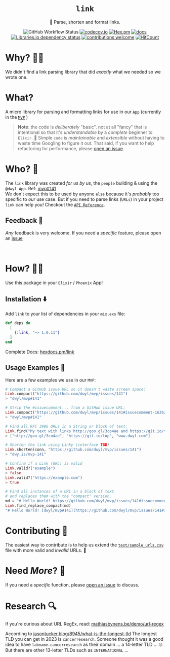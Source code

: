 <div align="center">

# `link`

🔗 Parse, shorten and format links. 

![GitHub Workflow Status](https://img.shields.io/github/actions/workflow/status/dwyl/link/ci.yml?label=build&style=flat-square&branch=main)
[![codecov.io](https://img.shields.io/codecov/c/github/dwyl/gogs/main.svg?style=flat-square)](http://codecov.io/github/dwyl/auth?branch=main)
[![Hex.pm](https://img.shields.io/hexpm/v/link?color=brightgreen&style=flat-square)](https://hex.pm/packages/link)
[![docs](https://img.shields.io/badge/docs-100%25-brightgreen?style=flat-square)](https://hexdocs.pm/link/api-reference.html) 
[![Libraries.io dependency status](https://img.shields.io/librariesio/release/hex/link?logoColor=brightgreen&style=flat-square)](https://libraries.io/hex/link)
[![contributions welcome](https://img.shields.io/badge/contributions-welcome-brightgreen.svg?style=flat-square)](https://github.com/dwyl/link/issues)
[![HitCount](http://hits.dwyl.com/dwyl/link.svg)](http://hits.dwyl.com/dwyl/link)


</div>

# Why? 🤷‍♀️

We didn't find a link parsing library 
that did _exactly_ what we needed
so we wrote one. 


# What? 

A micro library for parsing and formatting links
for use in our 
[`App`](https://github.com/dwyl/app)
(currently in the 
[`MVP`](https://github.com/dwyl/mvp/issues/141)
)


> **Note**: the code is _deliberately_ "basic".
> not at all "fancy" 
> that is intentional so that it's _understandable_ 
> by a _complete_ beginner to `Elixir`. 🔰
> Simple `code` is _maintainable_ and _extensible_ 
> without having to waste time Googling to figure it out.
> That said, if you want to help refactoring for performance,
> please 
> [open an issue](https://github.com/dwyl/link/issues).

# Who? 👤

The `link` library was created _for us by us_,
the `people` building & using the `@dwyl App`. 
Ref: 
[mvp#141](https://github.com/dwyl/mvp/issues/141)
<br />
We don't expect this to be used by anyone `else`
because it's _probably_ too specific to _our_ use case.
But if you need to parse links (`URLs`) in your project
`link` can help you! 
Checkout the 
[`API Reference`](https://hexdocs.pm/link/api-reference.html).

## Feedback 💬

_Any_ feedback is very welcome. 
If you need a _specific_ feature,
please open an 
[issue](https://github.com/dwyl/link/issues)

<br />

# How? 👩‍💻

Use this package in your `Elixir` / `Phoenix` App!

## Installation ⬇️

Add `link` to your list of dependencies 
in your `mix.exs` file:

```elixir
def deps do
  [
    {:link, "~> 1.0.11"}
  ]
end
```

Complete Docs:
[hexdocs.pm/link](https://hexdocs.pm/link/Link.html#content)


## Usage Examples 🔗 

Here are a few examples we use in our `MVP`:

```elixir
# Compact a GitHub issue URL so it doesn't waste screen space:
Link.compact("https://github.com/dwyl/mvp/issues/141")
> "dwyl/mvp#141"

# Strip the #issuecomment... from a GitHub issue URL:
Link.compact("https://github.com/dwyl/mvp/issues/141#issuecomment-1636209664")
> "dwyl/mvp#141"

# Find all RFC 3986 URLs in a String or block of text:
Link.find("My text with links http://goo.gl/3co4ae and https://git.io/top and www.dwyl.com etc.")
> ["http://goo.gl/3co4ae", "https://git.io/top", "www.dwyl.com"]

# Shorten the link using Linky (interface TBD)
Link.shorten(conn, "https://github.com/dwyl/mvp/issues/141")
> "dwy.is/mvp-141"

# Confirm if a Link (URL) is valid
Link.valid?("example")
> false
Link.valid?("https://example.com")
> true

# Find all instances of a URL in a block of text
# and replaces them with the "compact" version.
md = "# Hello World! https://github.com/dwyl/mvp/issues/141#issuecomment-1657954420 and https://mvp.fly.dev/"
Link.find_replace_compact(md)
"# Hello World! [dwyl/mvp#141](https://github.com/dwyl/mvp/issues/141#issuecomment-1657954420) and [mvp.fly.dev](https://mvp.fly.dev/)"
```


# Contributing 🙏

The easiest way to contribute 
is to help us extend the 
[`test/sample_urls.csv`]()
file with more valid and _invalid_ URLs. 📝


# Need _More_? 🙌

If you need a _specific_ function,
please 
[open an issue](https://github.com/dwyl/link/issues)
to discuss. 

# Research 🔍

If you're curious about URL RegEx, read: 
[mathiasbynens.be/demo/url-regex](https://mathiasbynens.be/demo/url-regex)

According to 
[jasontucker.blog/8945/what-is-the-longest-tld](https://jasontucker.blog/8945/what-is-the-longest-tld-you-can-get-for-a-domain-name)
The longest TLD you can get in 2023 is `cancerresearch`.
Someone thought it was a good idea 
to have `labname.cancerresearch` as their domain ... 
a 14-letter TLD ... 🙄 
But there are other 13-letter TLDs such as `INTERNATIONAL` ...